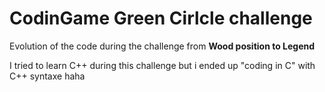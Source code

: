 # CodinGame Green Cirlcle challenge

Evolution of the code during the challenge from **Wood position to Legend**

I tried to learn C++ during this challenge but i ended up "coding in C" with C++ syntaxe haha
